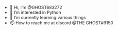 - 👋 Hi, I’m @GHOST683272
- 👀 I’m interested in Python
- 🌱 I’m currently learning various things
- 📫 How to reach me at discord @THE GHOST#9150

<!---
GHOST683272/GHOST683272 is a ✨ special ✨ repository because its `README.md` (this file) appears on your GitHub profile.
You can click the Preview link to take a look at your changes.
--->
